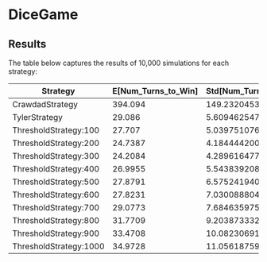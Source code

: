 # DiceGame



## Results

The table below captures the results of 10,000 simulations for each strategy:

| Strategy | E[Num_Turns_to_Win] | Std[Num_Turns_to_Win] | E[Final_Score] | Std[Final_Score] | E[Score_Per_Turn] | Std[Score_Per_Turn] | E[Rolls_Per_Turn] | Std[Rolls_Per_Turn] |
| --- | ----------- | --- | ----------- |  --- | ----------- |  --- | ----------- |  --- |
|CrawdadStrategy|394.094|149.23204537688065|10701.75|583.4765482711215|33.1|217.74251261938218|3.922|2.49482266707278|
|TylerStrategy|29.086|5.60946254734534|10359.8|493.5509624674563|357.25|356.71021807579285|1.014|0.1334983963267792|
|ThresholdStrategy:100|27.707|5.039751076103949|10345.285|415.2616801503603|372.95|356.5263084273867|1.0911|0.28845989480531103|
|ThresholdStrategy:200|24.7387|4.184444200527321|10339.4|392.7213554243016|417.14|358.32884387952305|1.4038|0.5919295549808321|
|ThresholdStrategy:300|24.2084|4.28961647714013|10355.06|384.65594031451263|427.715|373.7727911244189|1.8504|0.8570258393589618|
|ThresholdStrategy:400|26.9955|5.543839208104482|10394.04|391.76884343024045|386.25|423.0500379783263|2.2436|1.131188312660571|
|ThresholdStrategy:500|27.8791|6.575241940085329|10458.535|423.50128584091794|375.81|471.76434801710695|2.5107|1.2925372626185776|
|ThresholdStrategy:600|27.8231|7.030088804905703|10497.2|440.2766679650824|374.175|495.25129657546177|2.6871|1.3262614700535844|
|ThresholdStrategy:700|29.0773|7.68463597530861|10536.24|461.1349335527447|369.75|530.3881301998242|2.851|1.393267066757817|
|ThresholdStrategy:800|31.7709|9.20387333237653|10587.49|473.27306984431726|341.935|553.4056663589159|3.0229|1.4940544869183947|
|ThresholdStrategy:900|33.4708|10.08230691118184|10616.35|483.87146088508456|313.385|557.6066573252415|3.1285|1.550815350976796|
|ThresholdStrategy:1000|34.9728|11.056187592855363|10667.92|512.442809846461|304.88|570.4969169708345|3.2455|1.6763981570850368|
